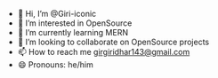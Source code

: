 - 👋 Hi, I’m @Giri-iconic
- 👀 I’m interested in OpenSource
- 🌱 I’m currently learning MERN
- 💞️ I’m looking to collaborate on OpenSource projects
- 📫 How to reach me girgiridhar143@gmail.com
- 😄 Pronouns: he/him
<!--- - ⚡ Fun fact: ... --->

<!---
Giri-iconic/Giri-iconic is a ✨ special ✨ repository because its `README.md` (this file) appears on your GitHub profile.
You can click the Preview link to take a look at your changes.
--->
